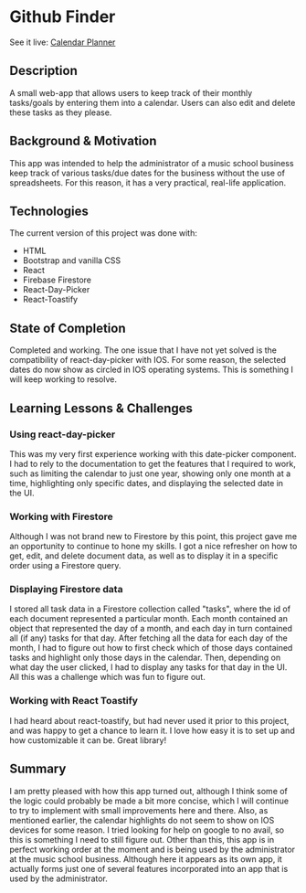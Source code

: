# Github Finder

See it live: [Calendar Planner](https://benevolent-empanada-0ff1cf.netlify.app/)

## Description
A small web-app that allows users to keep track of their monthly tasks/goals by entering them into a calendar. Users can also edit and delete these tasks as they please.  

## Background & Motivation
This app was intended to help the administrator of a music school business keep track of various tasks/due dates for the business without the use of spreadsheets. For this reason, it has a very practical, real-life application.

## Technologies
The current version of this project was done with:
* HTML
* Bootstrap and vanilla CSS
* React
* Firebase Firestore
* React-Day-Picker
* React-Toastify

## State of Completion
Completed and working. The one issue that I have not yet solved is the compatibility of react-day-picker with IOS. For some reason, the selected dates do now show as circled in IOS operating systems. This is something I will keep working to resolve.

## Learning Lessons & Challenges
### Using react-day-picker
This was my very first experience working with this date-picker component. I had to rely to the documentation to get the features that I required to work, such as limiting the calendar to just one year, showing only one month at a time, highlighting only specific dates, and displaying the selected date in the UI.

### Working with Firestore
Although I was not brand new to Firestore by this point, this project gave me an opportunity to continue to hone my skills. I got a nice refresher on how to get, edit, and delete document data, as well as to display it in a specific order using a Firestore query.

### Displaying Firestore data
I stored all task data in a Firestore collection called "tasks", where the id of each document represented a particular month. Each month contained an object that represented the day of a month, and each day in turn contained all (if any) tasks for that day. After fetching all the data for each day of the month, I had to figure out how to first check which of those days contained tasks and highlight only those days in the calendar. Then, depending on what day the user clicked, I had to display any tasks for that day in the UI. All this was a challenge which was fun to figure out. 

### Working with React Toastify
I had heard about react-toastify, but had never used it prior to this project, and was happy to get a chance to learn it. I love how easy it is to set up and how customizable it can be. Great library!

## Summary
I am pretty pleased with how this app turned out, although I think some of the logic could probably be made a bit more concise, which I will continue to try to implement with small improvements here and there. Also, as mentioned earlier, the calendar highlights do not seem to show on IOS devices for some reason. I tried looking for help on google to no avail, so this is something I need to still figure out. Other than this, this app is in perfect working order at the moment and is being used by the administrator at the music school business. Although here it appears as its own app, it actually forms just one of several features incorporated into an app that is used by the administrator.




